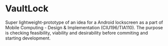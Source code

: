 # VaultLock

Super lightweight-prototype of an idea for a Android lockscreen as a part of Mobile Computing - Design & Implementation (CIU196/TIA110). The purpose is checking feasibility, viability and desirability before commiting and starting development.
